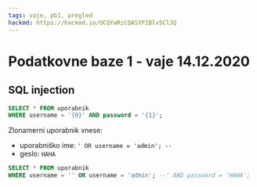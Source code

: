 ```yaml
---
tags: vaje, pb1, pregled
hackmd: https://hackmd.io/OCQYwRzCQASYPIBlv5Cl3Q
---
```

# Podatkovne baze 1 - vaje 14.12.2020

## SQL injection

```sql
SELECT * FROM uporabnik
WHERE username = '{0}' AND password = '{1}';
```

Zlonamerni uporabnik vnese:
* uporabniško ime: `' OR username = 'admin'; --`
* geslo: `HAHA`

```sql
SELECT * FROM uporabnik
WHERE username = '' OR username = 'admin'; --' AND password = 'HAHA';
```
